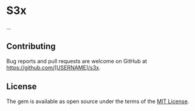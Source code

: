 # S3x

...

## Contributing

Bug reports and pull requests are welcome on GitHub at https://github.com/[USERNAME]/s3x.

## License

The gem is available as open source under the terms of the [MIT License](https://opensource.org/licenses/MIT).
